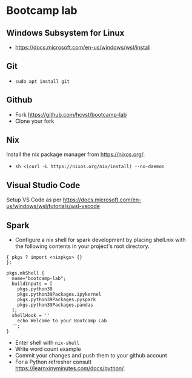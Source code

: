 # Bootcamp lab

## Windows Subsystem for Linux
- https://docs.microsoft.com/en-us/windows/wsl/install

## Git
- `sudo apt install git`

## Github
- Fork https://github.com/hcvst/bootcamp-lab
- Clone your fork

## Nix
Install the nix package manager from https://nixos.org/.

- `sh <(curl -L https://nixos.org/nix/install) --no-daemon`

## Visual Studio Code
Setup VS Code as per https://docs.microsoft.com/en-us/windows/wsl/tutorials/wsl-vscode

## Spark
- Configure a nix shell for spark development by placing shell.nix with \
the following contents in your project's root directory.

```
{ pkgs ? import <nixpkgs> {}
}:

pkgs.mkShell {
  name="bootcamp-lab";
  buildInputs = [
    pkgs.python39
    pkgs.python39Packages.ipykernel
    pkgs.python39Packages.pyspark
    pkgs.python39Packages.pandas
  ];
  shellHook = ''
    echo Welcome to your Bootcamp Lab 
  '';
}
```


- Enter shell with `nix-shell`
- Write word count example
- Commit your changes and push them to your github account
- For a Python refresher consult https://learnxinyminutes.com/docs/python/.
